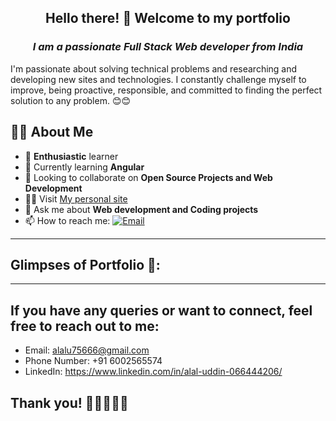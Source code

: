 
<h2 align="center">Hello there! 👋 Welcome to my portfolio</h2>

<h3 align="center" style="font-style: italic;">I am a passionate Full Stack Web developer from India</h3>

<p>I'm passionate about solving technical problems and researching and developing new sites and technologies. I constantly challenge myself to improve, being proactive, responsible, and committed to finding the perfect solution to any problem. 😊😊</p>

## 🙋‍♂️ About Me

<ul>
  <li>🔭 <strong>Enthusiastic</strong> learner</li>
  <li>🌱 Currently learning <strong>Angular</strong></li>
  <li>👯 Looking to collaborate on <strong>Open Source Projects and Web Development</strong></li>
  <li>👨‍💻 Visit <a href="https://alaluddin123.github.io/" target="_blank">My personal site</a></li>
  <li>💬 Ask me about <strong>Web development and Coding projects</strong></li>
  <li>📫 How to reach me:
    <a href="mailto:alalu75666@gmail.com" target="_blank">
      <img alt="Email" src="https://img.shields.io/badge/-Gmail-c14438?style=flat-square&logo=Gmail&logoColor=white&link=mailto:alalu75666@gmail.com&longCache=true">
    </a>
  </li>
</ul>

---

## Glimpses of Portfolio 🙈:


---

## If you have any queries or want to connect, feel free to reach out to me:

- Email: alalu75666@gmail.com
- Phone Number: +91 6002565574
- LinkedIn: <a href="https://www.linkedin.com/in/alal-uddin-066444206/" target="_blank">https://www.linkedin.com/in/alal-uddin-066444206/</a>

## Thank you! 🤗🤗🤗🤗🤗
